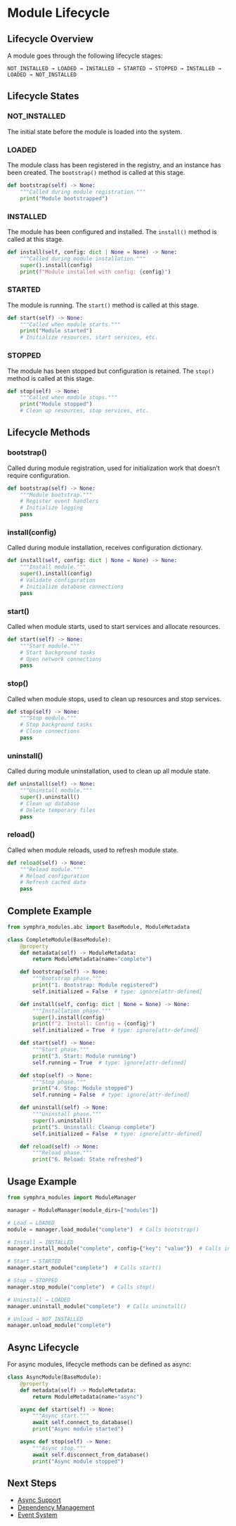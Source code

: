 # Module Lifecycle

## Lifecycle Overview

A module goes through the following lifecycle stages:

```
NOT_INSTALLED → LOADED → INSTALLED → STARTED → STOPPED → INSTALLED → LOADED → NOT_INSTALLED
```

## Lifecycle States

### NOT_INSTALLED

The initial state before the module is loaded into the system.

### LOADED

The module class has been registered in the registry, and an instance has been created. The `bootstrap()` method is called at this stage.

```python
def bootstrap(self) -> None:
    """Called during module registration."""
    print("Module bootstrapped")
```

### INSTALLED

The module has been configured and installed. The `install()` method is called at this stage.

```python
def install(self, config: dict | None = None) -> None:
    """Called during module installation."""
    super().install(config)
    print(f"Module installed with config: {config}")
```

### STARTED

The module is running. The `start()` method is called at this stage.

```python
def start(self) -> None:
    """Called when module starts."""
    print("Module started")
    # Initialize resources, start services, etc.
```

### STOPPED

The module has been stopped but configuration is retained. The `stop()` method is called at this stage.

```python
def stop(self) -> None:
    """Called when module stops."""
    print("Module stopped")
    # Clean up resources, stop services, etc.
```

## Lifecycle Methods

### bootstrap()

Called during module registration, used for initialization work that doesn't require configuration.

```python
def bootstrap(self) -> None:
    """Module bootstrap."""
    # Register event handlers
    # Initialize logging
    pass
```

### install(config)

Called during module installation, receives configuration dictionary.

```python
def install(self, config: dict | None = None) -> None:
    """Install module."""
    super().install(config)
    # Validate configuration
    # Initialize database connections
    pass
```

### start()

Called when module starts, used to start services and allocate resources.

```python
def start(self) -> None:
    """Start module."""
    # Start background tasks
    # Open network connections
    pass
```

### stop()

Called when module stops, used to clean up resources and stop services.

```python
def stop(self) -> None:
    """Stop module."""
    # Stop background tasks
    # Close connections
    pass
```

### uninstall()

Called during module uninstallation, used to clean up all module state.

```python
def uninstall(self) -> None:
    """Uninstall module."""
    super().uninstall()
    # Clean up database
    # Delete temporary files
    pass
```

### reload()

Called when module reloads, used to refresh module state.

```python
def reload(self) -> None:
    """Reload module."""
    # Reload configuration
    # Refresh cached data
    pass
```

## Complete Example

```python
from symphra_modules.abc import BaseModule, ModuleMetadata

class CompleteModule(BaseModule):
    @property
    def metadata(self) -> ModuleMetadata:
        return ModuleMetadata(name="complete")

    def bootstrap(self) -> None:
        """Bootstrap phase."""
        print("1. Bootstrap: Module registered")
        self.initialized = False  # type: ignore[attr-defined]

    def install(self, config: dict | None = None) -> None:
        """Installation phase."""
        super().install(config)
        print(f"2. Install: Config = {config}")
        self.initialized = True  # type: ignore[attr-defined]

    def start(self) -> None:
        """Start phase."""
        print("3. Start: Module running")
        self.running = True  # type: ignore[attr-defined]

    def stop(self) -> None:
        """Stop phase."""
        print("4. Stop: Module stopped")
        self.running = False  # type: ignore[attr-defined]

    def uninstall(self) -> None:
        """Uninstall phase."""
        super().uninstall()
        print("5. Uninstall: Cleanup complete")
        self.initialized = False  # type: ignore[attr-defined]

    def reload(self) -> None:
        """Reload phase."""
        print("6. Reload: State refreshed")
```

## Usage Example

```python
from symphra_modules import ModuleManager

manager = ModuleManager(module_dirs=["modules"])

# Load → LOADED
module = manager.load_module("complete")  # Calls bootstrap()

# Install → INSTALLED
manager.install_module("complete", config={"key": "value"})  # Calls install()

# Start → STARTED
manager.start_module("complete")  # Calls start()

# Stop → STOPPED
manager.stop_module("complete")  # Calls stop()

# Uninstall → LOADED
manager.uninstall_module("complete")  # Calls uninstall()

# Unload → NOT_INSTALLED
manager.unload_module("complete")
```

## Async Lifecycle

For async modules, lifecycle methods can be defined as async:

```python
class AsyncModule(BaseModule):
    @property
    def metadata(self) -> ModuleMetadata:
        return ModuleMetadata(name="async")

    async def start(self) -> None:
        """Async start."""
        await self.connect_to_database()
        print("Async module started")

    async def stop(self) -> None:
        """Async stop."""
        await self.disconnect_from_database()
        print("Async module stopped")
```

## Next Steps

- [Async Support](async.md)
- [Dependency Management](dependencies.md)
- [Event System](events.md)
